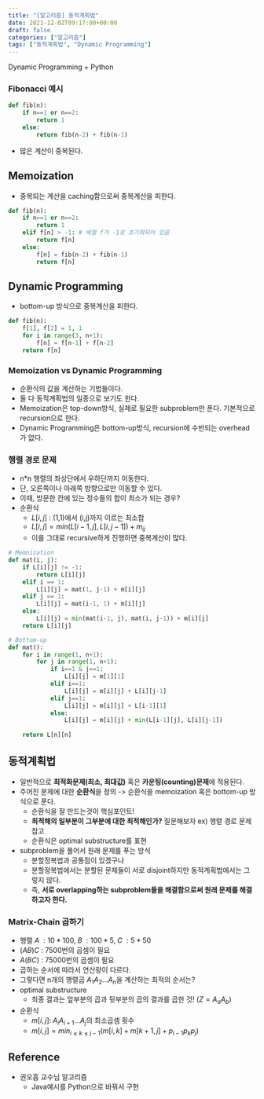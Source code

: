 ```yaml
---
title: "[알고리즘] 동적계획법"
date: 2021-12-02T09:17:00+00:00
draft: false
categories: ["알고리즘"]
tags: ["동적계획법", "Dynamic Programming"]
---
```


Dynamic Programming + Python

<!--more-->

### Fibonacci 예시
```python
def fib(n):
    if n==1 or n==2:
        return 1
    else:
        return fib(n-2) + fib(n-1)
```
- 많은 계산이 중복된다.

## Memoization
- 중복되는 계산을 caching함으로써 중복계산을 피한다.
```python
def fib(n):
    if n==1 or n==2:
        return 1
    elif f[n] > -1: # 배열 f가 -1로 초기화되어 있음
        return f[n] 
    else:
        f[n] = fib(n-2) + fib(n-1)
        return f[n]
```

## Dynamic Programming
- bottom-up 방식으로 중복계산을 피한다.
```python
def fib(n):
    f[1], f[2] = 1, 1
    for i in range(3, n+1):
        f[n] = f[n-1] + f[n-2]
    return f[n]
```

### Memoization vs Dynamic Programming
- 순환식의 값을 계산하는 기법들이다.
- 둘 다 동적계획법의 일종으로 보기도 한다.
- Memoization은 top-down방식, 실제로 필요한 subproblem만 푼다. 기본적으로 recursion으로 한다.
- Dynamic Programming은 bottom-up방식, recursion에 수반되는 overhead가 없다.

### 행렬 경로 문제
- n*n 행렬의 좌상단에서 우하단까지 이동한다.
- 단, 오른쪽이나 아래쪽 방향으로만 이동할 수 있다.
- 이때, 방문한 칸에 있는 정수들의 합이 최소가 되는 경우?
- 순환식
  - $L[i,j]$ : (1,1)에서 (i,j)까지 이르는 최소합
  - $L[i,j]=min(L[i-1,j], L[i,j-1])+m_{ij}$
  - 이를 그대로 recursive하게 진행하면 중복계산이 많다.

```python
# Memoization
def mat(i, j):
    if L[i][j] != -1:
        return L[i][j]
    elif i == 1:
        L[i][j] = mat(1, j-1) + m[i][j]
    elif j == 1:
        L[i][j] = mat(i-1, 1) + m[i][j]
    else:
        L[i][j] = min(mat(i-1, j), mat(i, j-1)) + m[i][j]
    return L[i][j]

# Bottom-up
def mat():
    for i in range(1, n+1):
        for j in range(1, n+1):
            if i==1 & j==1:
                L[i][j] = m[1][1]
            elif i==1:
                L[i][j] = m[i][j] + L[i][j-1]
            elif j==1:
                L[i][j] = m[i][j] + L[i-1][1]
            else:
                L[i][j] = m[i][j] + min(L[i-1][j], L[i][j-1])
    
    return L[n][n]
```

## 동적계획법
- 일반적으로 **최적화문제(최소, 최대값)** 혹은 **카운팅(counting)문제**에 적용된다.
- 주어진 문제에 대한 **순환식**을 정의 -> 순환식을 memoization 혹은 bottom-up 방식으로 푼다.
  - 순환식을 잘 만드는것이 핵심포인트!
  - **최적해의 일부분이 그부분에 대한 최적해인가?** 질문해보자 ex) 행렬 경로 문제 참고
  - 순환식은 optimal substructure를 표현
- subproblem을 풀어서 원래 문제를 푸는 방식
  - 분할정복법과 공통점이 있겠구나
  - 분할정복법에서는 분할된 문제들이 서로 disjoint하지만 동적계획법에서는 그렇지 않다.
  - 즉, **서로 overlapping하는 subproblem들을 해결함으로써 원래 문제를 해결하고자 한다.**

### Matrix-Chain 곱하기
- 행렬 $A\;:10*100,\;B\;:100*5,\;C\;:5*50$
- $(AB)C$ : 7500번의 곱셈이 필요
- $A(BC)$ : 75000번의 곱셈이 필요
- 곱하는 순서에 따라서 연산량이 다르다.
- 그렇다면 n개의 행렬곱 $A_1 A_2 ... A_n$을 계산하는 최적의 순서는?
- optimal substructure
  - 최종 결과는 앞부분의 곱과 뒷부분의 곱의 결과를 곱한 것! $(Z=A_a A_b)$
- 순환식
  - $m[i,j]:\;A_i A_{i+1} ...A_j$의 최소곱셈 횟수
  - $m[i,j]=min_{i \le k \le j-1} (m[i,k]+m[k+1,j] + p_{i-1} p_k p_j)$

## Reference
- 권오흠 교수님 알고리즘
  - Java예시를 Python으로 바꿔서 구현